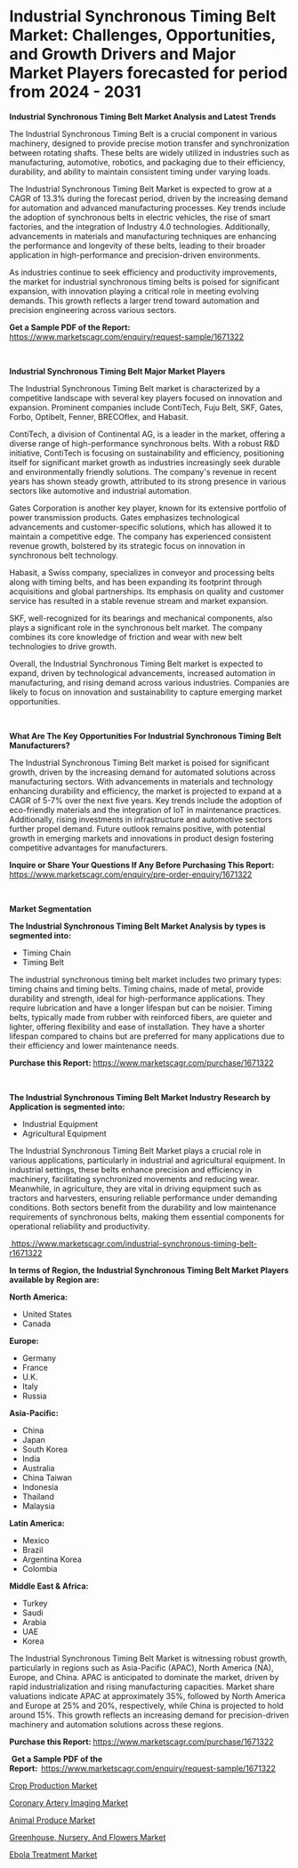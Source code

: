 <p><h1>Industrial Synchronous Timing Belt Market: Challenges, Opportunities, and Growth Drivers and Major Market Players forecasted for period from 2024 - 2031</h1></p><p><strong>Industrial Synchronous Timing Belt Market Analysis and Latest Trends</strong></p>
<p><p>The Industrial Synchronous Timing Belt is a crucial component in various machinery, designed to provide precise motion transfer and synchronization between rotating shafts. These belts are widely utilized in industries such as manufacturing, automotive, robotics, and packaging due to their efficiency, durability, and ability to maintain consistent timing under varying loads.</p><p>The Industrial Synchronous Timing Belt Market is expected to grow at a CAGR of 13.3% during the forecast period, driven by the increasing demand for automation and advanced manufacturing processes. Key trends include the adoption of synchronous belts in electric vehicles, the rise of smart factories, and the integration of Industry 4.0 technologies. Additionally, advancements in materials and manufacturing techniques are enhancing the performance and longevity of these belts, leading to their broader application in high-performance and precision-driven environments.</p><p>As industries continue to seek efficiency and productivity improvements, the market for industrial synchronous timing belts is poised for significant expansion, with innovation playing a critical role in meeting evolving demands. This growth reflects a larger trend toward automation and precision engineering across various sectors.</p></p>
<p><strong>Get a Sample PDF of the Report:&nbsp;</strong> <a href="https://www.marketscagr.com/enquiry/request-sample/1671322?utm_campaign=1884&utm_medium=2&utm_source=Github&utm_content=ia&utm_term=20122024&utm_id=industrial-synchronous-timing-belt">https://www.marketscagr.com/enquiry/request-sample/1671322</a></p>
<p>&nbsp;</p>
<p><strong>Industrial Synchronous Timing Belt Major Market Players</strong></p>
<p><p>The Industrial Synchronous Timing Belt market is characterized by a competitive landscape with several key players focused on innovation and expansion. Prominent companies include ContiTech, Fuju Belt, SKF, Gates, Forbo, Optibelt, Fenner, BRECOflex, and Habasit.</p><p>ContiTech, a division of Continental AG, is a leader in the market, offering a diverse range of high-performance synchronous belts. With a robust R&D initiative, ContiTech is focusing on sustainability and efficiency, positioning itself for significant market growth as industries increasingly seek durable and environmentally friendly solutions. The company's revenue in recent years has shown steady growth, attributed to its strong presence in various sectors like automotive and industrial automation.</p><p>Gates Corporation is another key player, known for its extensive portfolio of power transmission products. Gates emphasizes technological advancements and customer-specific solutions, which has allowed it to maintain a competitive edge. The company has experienced consistent revenue growth, bolstered by its strategic focus on innovation in synchronous belt technology.</p><p>Habasit, a Swiss company, specializes in conveyor and processing belts along with timing belts, and has been expanding its footprint through acquisitions and global partnerships. Its emphasis on quality and customer service has resulted in a stable revenue stream and market expansion.</p><p>SKF, well-recognized for its bearings and mechanical components, also plays a significant role in the synchronous belt market. The company combines its core knowledge of friction and wear with new belt technologies to drive growth.</p><p>Overall, the Industrial Synchronous Timing Belt market is expected to expand, driven by technological advancements, increased automation in manufacturing, and rising demand across various industries. Companies are likely to focus on innovation and sustainability to capture emerging market opportunities.</p></p>
<p>&nbsp;</p>
<p><strong>What Are The Key Opportunities For Industrial Synchronous Timing Belt Manufacturers?</strong></p>
<p><p>The Industrial Synchronous Timing Belt market is poised for significant growth, driven by the increasing demand for automated solutions across manufacturing sectors. With advancements in materials and technology enhancing durability and efficiency, the market is projected to expand at a CAGR of 5-7% over the next five years. Key trends include the adoption of eco-friendly materials and the integration of IoT in maintenance practices. Additionally, rising investments in infrastructure and automotive sectors further propel demand. Future outlook remains positive, with potential growth in emerging markets and innovations in product design fostering competitive advantages for manufacturers.</p></p>
<p><strong>Inquire or Share Your Questions If Any Before Purchasing This Report:</strong> <a href="https://www.marketscagr.com/enquiry/pre-order-enquiry/1671322?utm_campaign=1884&utm_medium=2&utm_source=Github&utm_content=ia&utm_term=20122024&utm_id=industrial-synchronous-timing-belt">https://www.marketscagr.com/enquiry/pre-order-enquiry/1671322</a></p>
<p>&nbsp;</p>
<p><strong>Market Segmentation</strong></p>
<p><strong>The Industrial Synchronous Timing Belt Market Analysis by types is segmented into:</strong></p>
<p><ul><li>Timing Chain</li><li>Timing Belt</li></ul></p>
<p><p>The industrial synchronous timing belt market includes two primary types: timing chains and timing belts. Timing chains, made of metal, provide durability and strength, ideal for high-performance applications. They require lubrication and have a longer lifespan but can be noisier. Timing belts, typically made from rubber with reinforced fibers, are quieter and lighter, offering flexibility and ease of installation. They have a shorter lifespan compared to chains but are preferred for many applications due to their efficiency and lower maintenance needs.</p></p>
<p><strong>Purchase this Report:&nbsp;</strong><a href="https://www.marketscagr.com/purchase/1671322?utm_campaign=1884&utm_medium=2&utm_source=Github&utm_content=ia&utm_term=20122024&utm_id=industrial-synchronous-timing-belt">https://www.marketscagr.com/purchase/1671322</a></p>
<p>&nbsp;</p>
<p><strong>The Industrial Synchronous Timing Belt Market Industry Research by Application is segmented into:</strong></p>
<p><ul><li>Industrial Equipment</li><li>Agricultural Equipment</li></ul></p>
<p><p>The Industrial Synchronous Timing Belt Market plays a crucial role in various applications, particularly in industrial and agricultural equipment. In industrial settings, these belts enhance precision and efficiency in machinery, facilitating synchronized movements and reducing wear. Meanwhile, in agriculture, they are vital in driving equipment such as tractors and harvesters, ensuring reliable performance under demanding conditions. Both sectors benefit from the durability and low maintenance requirements of synchronous belts, making them essential components for operational reliability and productivity.</p></p>
<p><a href="https://www.marketscagr.com/industrial-synchronous-timing-belt-r1671322?utm_campaign=1884&utm_medium=2&utm_source=Github&utm_content=ia&utm_term=20122024&utm_id=industrial-synchronous-timing-belt">&nbsp;https://www.marketscagr.com/industrial-synchronous-timing-belt-r1671322</a></p>
<p><strong>In terms of Region, the Industrial Synchronous Timing Belt Market Players available by Region are:</strong></p>
<p>
    <p> <strong> North America: </strong>
        <ul>
            <li>United States</li>
            <li>Canada</li>
        </ul>
        </p> 
    <p> <strong> Europe: </strong>
        <ul>
            <li>Germany</li>
            <li>France</li>
            <li>U.K.</li>
            <li>Italy</li>
            <li>Russia</li>
        </ul>
        </p> 
    <p> <strong> Asia-Pacific: </strong>
        <ul>
            <li>China</li>
            <li>Japan</li>
            <li>South Korea</li>
            <li>India</li>
            <li>Australia</li>
            <li>China Taiwan</li>
            <li>Indonesia</li>
            <li>Thailand</li>
            <li>Malaysia</li>
        </ul>
        </p> 
    <p> <strong> Latin America: </strong>
        <ul>
            <li>Mexico</li>
            <li>Brazil</li>
            <li>Argentina Korea</li>
            <li>Colombia</li>
        </ul>
        </p> 
    <p> <strong> Middle East & Africa: </strong>
        <ul>
            <li>Turkey</li>
            <li>Saudi</li>
            <li>Arabia</li>
            <li>UAE</li>
            <li>Korea</li>
        </ul>
    </p>
    </p>
<p><p>The Industrial Synchronous Timing Belt Market is witnessing robust growth, particularly in regions such as Asia-Pacific (APAC), North America (NA), Europe, and China. APAC is anticipated to dominate the market, driven by rapid industrialization and rising manufacturing capacities. Market share valuations indicate APAC at approximately 35%, followed by North America and Europe at 25% and 20%, respectively, while China is projected to hold around 15%. This growth reflects an increasing demand for precision-driven machinery and automation solutions across these regions.</p></p>
<p><strong>Purchase this Report: </strong><a href="https://www.marketscagr.com/purchase/1671322?utm_campaign=1884&utm_medium=2&utm_source=Github&utm_content=ia&utm_term=20122024&utm_id=industrial-synchronous-timing-belt">https://www.marketscagr.com/purchase/1671322</a></p>
<p>&nbsp;<strong>Get a Sample PDF of the Report:&nbsp;&nbsp;</strong><a href="https://www.marketscagr.com/enquiry/request-sample/1671322?utm_campaign=1884&utm_medium=2&utm_source=Github&utm_content=ia&utm_term=20122024&utm_id=industrial-synchronous-timing-belt">https://www.marketscagr.com/enquiry/request-sample/1671322</a></p>
<p><strong></strong></p>
<p><p><a href="https://www.linkedin.com/pulse/crop-production-market-analysis-report-forecasts-trends-j4kzf?utm_campaign=1884&utm_medium=2&utm_source=Github&utm_content=ia&utm_term=20122024&utm_id=industrial-synchronous-timing-belt">Crop Production Market</a></p><p><a href="https://www.linkedin.com/pulse/coronary-artery-imaging-market-revenue-projections-projected-wz4bf?utm_campaign=1884&utm_medium=2&utm_source=Github&utm_content=ia&utm_term=20122024&utm_id=industrial-synchronous-timing-belt">Coronary Artery Imaging Market</a></p><p><a href="https://www.linkedin.com/pulse/rising-trends-animal-produce-market-projected-growth-104-1eo4f?utm_campaign=1884&utm_medium=2&utm_source=Github&utm_content=ia&utm_term=20122024&utm_id=industrial-synchronous-timing-belt">Animal Produce Market</a></p><p><a href="https://www.linkedin.com/pulse/navigating-competitive-landscape-greenhouse-nursery-flowers-z5xmf?utm_campaign=1884&utm_medium=2&utm_source=Github&utm_content=ia&utm_term=20122024&utm_id=industrial-synchronous-timing-belt">Greenhouse, Nursery, And Flowers Market</a></p><p><a href="https://www.linkedin.com/pulse/ebola-treatment-market-trends-strategic-insights-2024-2031-fovre?utm_campaign=1884&utm_medium=2&utm_source=Github&utm_content=ia&utm_term=20122024&utm_id=industrial-synchronous-timing-belt">Ebola Treatment Market</a></p></p>